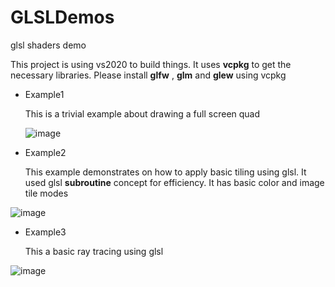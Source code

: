 # GLSLDemos
glsl shaders demo

This project is using vs2020 to build things. It uses __vcpkg__ to get the necessary libraries. Please install __glfw__ , __glm__ and __glew__ using vcpkg


* Example1

   This is a trivial example about drawing a full screen quad

   ![image](https://user-images.githubusercontent.com/824691/210187095-451d9807-ea6d-4096-abc5-a7975f9eb80c.png)


* Example2
   
   This example demonstrates on how to apply basic tiling using glsl. It used glsl __subroutine__ concept for efficiency.
   It has basic color and image tile modes

![image](https://user-images.githubusercontent.com/824691/210187055-7aa1d356-2ef0-4ddb-82e7-be5c81c95b01.png)


* Example3

  This a basic ray tracing using glsl

 ![image](https://user-images.githubusercontent.com/824691/210186978-87b148c9-5194-4d99-9adf-173651c44d65.png)

